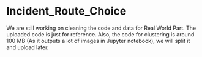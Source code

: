 # Incident_Route_Choice
We are still working on cleaning the code and data for Real World Part. The uploaded code is just for reference. Also, the code for clustering is around 100 MB (As it outputs a lot of images in Jupyter notebook), we will split it and upload later. 
